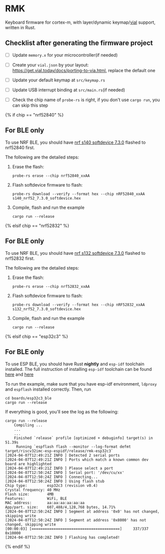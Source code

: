# RMK

Keyboard firmware for cortex-m, with layer/dynamic keymap/[vial](https://get.vial.today) support, written in Rust.

## Checklist after generating the firmware project

- [ ] Update `memory.x` for your microcontroller(if needed)

- [ ] Create your `vial.json` by your layout: https://get.vial.today/docs/porting-to-via.html, replace the default one

- [ ] Update your default keymap at `src/keymap.rs`

- [ ] Update USB interrupt binding at `src/main.rs`(if needed)

- [ ] Check the chip name of `probe-rs` is right, if you don't use `cargo run`, you can skip this step

{% if chip == "nrf52840" %}
## For BLE only

To use NRF BLE, you should have [nrf s140 softdevice 7.3.0](https://www.nordicsemi.com/Products/Development-software/s140/download) flashed to nrf52840 first. 

The following are the detailed steps:

1. Erase the flash:
   ```shell
   probe-rs erase --chip nrf52840_xxAA
   ```
2. Flash softdevice firmware to flash:
   ```shell
   probe-rs download --verify --format hex --chip nRF52840_xxAA s140_nrf52_7.3.0_softdevice.hex
   ```
3. Compile, flash and run the example
   ```shell
   cargo run --release
   ```
{% elsif chip == "nrf52832" %}
## For BLE only

To use NRF BLE, you should have [nrf s132 softdevice 7.3.0](https://www.nordicsemi.com/Products/Development-software/s132/download) flashed to nrf52832 first. 

The following are the detailed steps:

1. Erase the flash:
   ```shell
   probe-rs erase --chip nrf52832_xxAA
   ```
2. Flash softdevice firmware to flash:
   ```shell
   probe-rs download --verify --format hex --chip nRF52832_xxAA s132_nrf52_7.3.0_softdevice.hex
   ```
3. Compile, flash and run the example
   ```shell
   cargo run --release
   ```
{% elsif chip == "esp32c3" %}
## For BLE only

To use ESP BLE, you should have Rust **nightly** and `esp-idf` toolchain installed. The full instruction of installing `esp-idf` toolchain can be found [here](https://docs.esp-rs.org/book/installation/index.html) and [here](https://docs.esp-rs.org/std-training/02_2_software.html)

To run the example, make sure that you have esp-idf environment, `ldproxy` and `espflash` installed correctly. Then, run 

```
cd boards/esp32c3_ble
cargo run --release
```

If everything is good, you'll see the log as the following:

```shell
cargo run --release  
    Compiling ...
    ...
    ...
    Finished `release` profile [optimized + debuginfo] target(s) in 51.39s
     Running `espflash flash --monitor --log-format defmt target/riscv32imc-esp-espidf/release/rmk-esp32c3`
[2024-04-07T12:49:21Z INFO ] Detected 2 serial ports
[2024-04-07T12:49:21Z INFO ] Ports which match a known common dev board are highlighted
[2024-04-07T12:49:21Z INFO ] Please select a port
[2024-04-07T12:50:24Z INFO ] Serial port: '/dev/cu/xx'
[2024-04-07T12:50:24Z INFO ] Connecting...
[2024-04-07T12:50:24Z INFO ] Using flash stub
Chip type:         esp32c3 (revision v0.4)
Crystal frequency: 40 MHz
Flash size:        4MB
Features:          WiFi, BLE
MAC address:       aa:aa:aa:aa:aa:aa
App/part. size:    607,488/4,128,768 bytes, 14.71%
[2024-04-07T12:50:24Z INFO ] Segment at address '0x0' has not changed, skipping write
[2024-04-07T12:50:24Z INFO ] Segment at address '0x8000' has not changed, skipping write
[00:00:03] [========================================]     337/337     0x10000                                                                                                                    [2024-04-07T12:50:28Z INFO ] Flashing has completed!
```

{% endif %}

